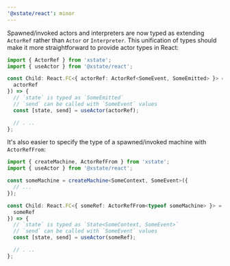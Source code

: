 ```yaml
---
'@xstate/react': minor
---
```


Spawned/invoked actors and interpreters are now typed as extending `ActorRef` rather than `Actor` or `Interpreter`. This unification of types should make it more straightforward to provide actor types in React:

```ts
import { ActorRef } from 'xstate';
import { useActor } from '@xstate/react';

const Child: React.FC<{ actorRef: ActorRef<SomeEvent, SomeEmitted> }> = ({
  actorRef
}) => {
  // `state` is typed as `SomeEmitted`
  // `send` can be called with `SomeEvent` values
  const [state, send] = useActor(actorRef);

  // . ..
};
```

It's also easier to specify the type of a spawned/invoked machine with `ActorRefFrom`:

```ts
import { createMachine, ActorRefFrom } from 'xstate';
import { useActor } from '@xstate/react';

const someMachine = createMachine<SomeContext, SomeEvent>({
  // ...
});

const Child: React.FC<{ someRef: ActorRefFrom<typeof someMachine> }> = ({
  someRef
}) => {
  // `state` is typed as `State<SomeContext, SomeEvent>`
  // `send` can be called with `SomeEvent` values
  const [state, send] = useActor(someRef);

  // . ..
};
```
